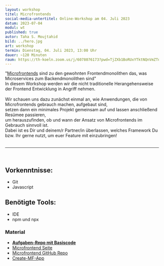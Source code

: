 ```yaml
---
layout: workshop
titel: Microfrontends
social-media-untertitel: Online-Workshop am 04. Juli 2023
datum: 2023-07-04
modul: wt
published: true
autor: Taha S. Moujtahid
bild: ../hero.jpg
art: workshop
termin: Dienstag, 04. Juli 2023, 13:00 Uhr
dauer: ~120 Minuten
raum: https://th-koeln.zoom.us/j/6078076173?pwd=TjZXb1BoRUxYTktNQnVmZTducVhBQT09 Kenncode noss
---
```


"[Microfrontends](https://micro-frontends.org) sind zu den gewohnten Frontendmonolithen das, was Microservices zum Backendmonolithen sind" <br/>
In diesem Workshop werden wir die nicht traditionelle Herangehensweise der Frontend Entwicklung in Angriff nehmen.<br/><br/>
Wir schauen uns dazu zunächst einmal an, wie Anwendungen, die von Microfrontends gebrauch machen, aufgebaut sind, <br/>
setzen dann ein minimales Projekt gemeinsam auf und lassen anschließend Resümee passieren, <br>
um herauszufinden, ob und wann der Ansatz von Microfrontends im Gebrauch sinnvoll ist. <br/>
Dabei ist es Dir und deinem/r Partner/in überlassen, welches Framework Du bzw. Ihr gerne nutzt, um euer Feature mit einzubringen!<br/>
<br>

---
<br>

## Vorkenntnisse:
- Git
- Javascript 

## Benötigte Tools:
- IDE
- npm und npx


### Material
- <b>[Aufgaben-Repo mit Basiscode](https://github.com/Taha-Moujtahid/Workshop-Microfrontends)</b>
- [Microfrontend Seite](https://micro-frontends.org)
- [Microfrontend GitHub Repo](https://github.com/neuland/micro-frontends)
- [Create-MF-App](https://github.com/jherr/create-mf-app)

